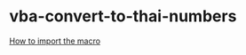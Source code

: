 # vba-convert-to-thai-numbers

[How to import the macro](https://answers.microsoft.com/en-us/msoffice/forum/all/export-import-macros-in-word-2016/90d0a080-7f8d-4c35-86e1-c9097d41235b)
